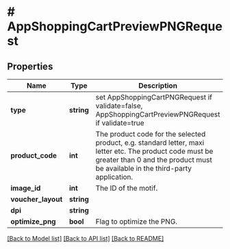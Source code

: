 # # AppShoppingCartPreviewPNGRequest

## Properties

Name | Type | Description | Notes
------------ | ------------- | ------------- | -------------
**type** | **string** | set AppShoppingCartPNGRequest if validate&#x3D;false, AppShoppingCartPreviewPNGRequest if validate&#x3D;true | [optional] [default to 'AppShoppingCartPNGRequest']
**product_code** | **int** | The product code for the selected product, e.g. standard letter, maxi letter etc. The product code must be greater than 0 and the product must be available in the third-party application. | [optional]
**image_id** | **int** | The ID of the motif. | [optional]
**voucher_layout** | **string** |  |
**dpi** | **string** |  | [optional]
**optimize_png** | **bool** | Flag to optimize the PNG. | [optional]

[[Back to Model list]](../../README.md#models) [[Back to API list]](../../README.md#endpoints) [[Back to README]](../../README.md)
